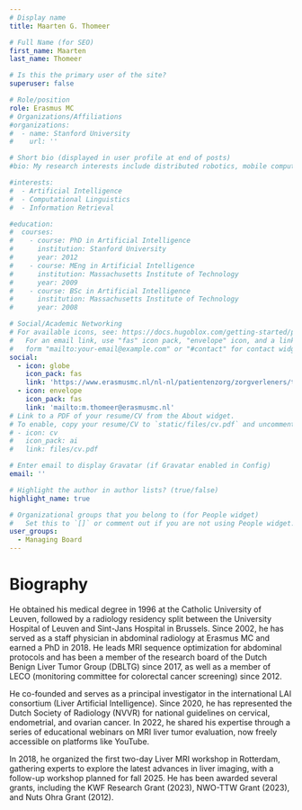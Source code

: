 ```yaml
---
# Display name
title: Maarten G. Thomeer

# Full Name (for SEO)
first_name: Maarten
last_name: Thomeer

# Is this the primary user of the site?
superuser: false

# Role/position
role: Erasmus MC
# Organizations/Affiliations
#organizations:
#  - name: Stanford University
#    url: ''

# Short bio (displayed in user profile at end of posts)
#bio: My research interests include distributed robotics, mobile computing and programmable matter.

#interests:
#  - Artificial Intelligence
#  - Computational Linguistics
#  - Information Retrieval

#education:
#  courses:
#    - course: PhD in Artificial Intelligence
#      institution: Stanford University
#      year: 2012
#    - course: MEng in Artificial Intelligence
#      institution: Massachusetts Institute of Technology
#      year: 2009
#    - course: BSc in Artificial Intelligence
#      institution: Massachusetts Institute of Technology
#      year: 2008

# Social/Academic Networking
# For available icons, see: https://docs.hugoblox.com/getting-started/page-builder/#icons
#   For an email link, use "fas" icon pack, "envelope" icon, and a link in the
#   form "mailto:your-email@example.com" or "#contact" for contact widget.
social:
  - icon: globe
    icon_pack: fas
    link: 'https://www.erasmusmc.nl/nl-nl/patientenzorg/zorgverleners/thomeer-mgj#19095cb5-e00b-45d7-a550-48e77a0a069f'
  - icon: envelope
    icon_pack: fas
    link: 'mailto:m.thomeer@erasmusmc.nl'
# Link to a PDF of your resume/CV from the About widget.
# To enable, copy your resume/CV to `static/files/cv.pdf` and uncomment the lines below.
# - icon: cv
#   icon_pack: ai
#   link: files/cv.pdf

# Enter email to display Gravatar (if Gravatar enabled in Config)
email: ''

# Highlight the author in author lists? (true/false)
highlight_name: true

# Organizational groups that you belong to (for People widget)
#   Set this to `[]` or comment out if you are not using People widget.
user_groups:
  - Managing Board
---
```

# Biography
He obtained his medical degree in 1996 at the Catholic University of Leuven, followed by a radiology residency split between the University Hospital of Leuven and Sint-Jans Hospital in Brussels. Since 2002, he has served as a staff physician in abdominal radiology at Erasmus MC and earned a PhD in 2018. He leads MRI sequence optimization for abdominal protocols and has been a member of the research board of the Dutch Benign Liver Tumor Group (DBLTG) since 2017, as well as a member of LECO (monitoring committee for colorectal cancer screening) since 2012.
 
He co-founded and serves as a principal investigator in the international LAI consortium (Liver Artificial Intelligence). Since 2020, he has represented the Dutch Society of Radiology (NVVR) for national guidelines on cervical, endometrial, and ovarian cancer. In 2022, he shared his expertise through a series of educational webinars on MRI liver tumor evaluation, now freely accessible on platforms like YouTube.
 
In 2018, he organized the first two-day Liver MRI workshop in Rotterdam, gathering experts to explore the latest advances in liver imaging, with a follow-up workshop planned for fall 2025. He has been awarded several grants, including the KWF Research Grant (2023), NWO-TTW Grant (2023), and Nuts Ohra Grant (2012).
